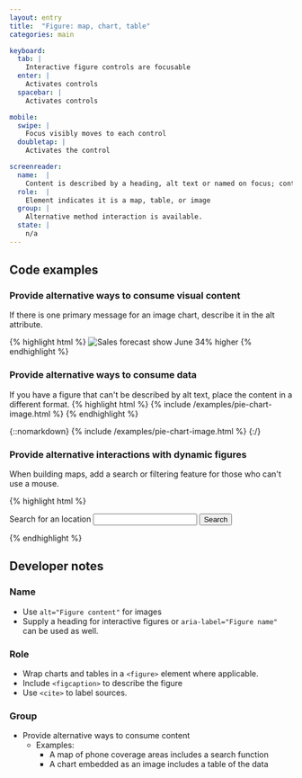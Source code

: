```yaml
---
layout: entry
title:  "Figure: map, chart, table"
categories: main

keyboard:
  tab: |
    Interactive figure controls are focusable
  enter: |
    Activates controls
  spacebar: |
    Activates controls

mobile:
  swipe: |
    Focus visibly moves to each control
  doubletap: |
    Activates the control

screenreader:
  name:  |
    Content is described by a heading, alt text or named on focus; control purpose is clear
  role:  |
    Element indicates it is a map, table, or image
  group: |
    Alternative method interaction is available.
  state: |
    n/a
---
```


## Code examples

### Provide alternative ways to consume visual content

If there is one primary message for an image chart, describe it in the alt attribute.

{% highlight html %}
<img src="pie-chart.jpg" 
     alt="Sales forecast show June 34% higher">
{% endhighlight %}


### Provide alternative ways to consume data

If you have a figure that can't be described by alt text, place the content in a different format.
{% highlight html %}
{% include /examples/pie-chart-image.html %}
{% endhighlight %}

{::nomarkdown}
{% include /examples/pie-chart-image.html %}
{:/}

### Provide alternative interactions with dynamic figures

When building maps, add a search or filtering feature for those who can't use a mouse.

{% highlight html %}
<map-embed></map-embed>

<form role="search" action="/map/">
  <label for="search">
    Search for an location
  </label>
  <input type="search" id="search">
  <button type="submit">
    Search
  </button>
</form>
{% endhighlight %}



## Developer notes

### Name
- Use `alt="Figure content"` for images
- Supply a heading for interactive figures or `aria-label="Figure name"` can be used as well.

### Role
- Wrap charts and tables in a `<figure>` element where applicable.
- Include `<figcaption>` to describe the figure
- Use `<cite>` to label sources.

### Group
- Provide alternative ways to consume content
  - Examples:
    - A map of phone coverage areas includes a search function
    - A chart embedded as an image includes a table of the data


